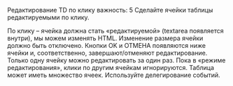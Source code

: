 Редактирование TD по клику
важность: 5
Сделайте ячейки таблицы редактируемыми по клику.

По клику – ячейка должна стать «редактируемой» (textarea появляется внутри), 
мы можем изменять HTML. Изменение размера ячейки должно быть отключено.
Кнопки OK и ОТМЕНА появляются ниже ячейки и, соответственно, завершают/отменяют 
редактирование.
Только одну ячейку можно редактировать за один раз. Пока <td> в «режиме 
редактирования», клики по другим ячейкам игнорируются.
Таблица может иметь множество ячеек. Используйте делегирование событий.